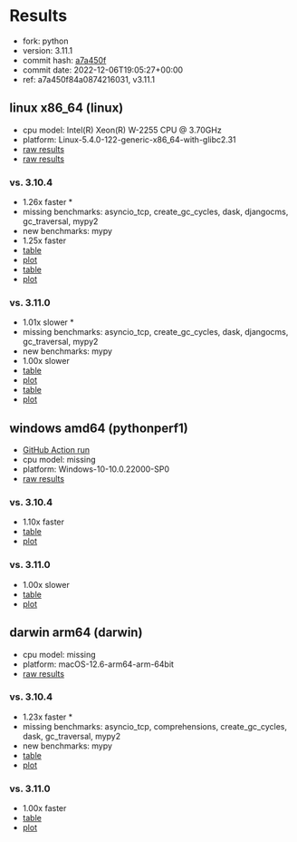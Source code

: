 # Results

- fork: python
- version: 3.11.1
- commit hash: [a7a450f](https://github.com/python/cpython/commit/a7a450f)
- commit date: 2022-12-06T19:05:27+00:00
- ref: a7a450f84a0874216031, v3.11.1

## linux x86_64 (linux)

- cpu model: Intel(R) Xeon(R) W-2255 CPU @ 3.70GHz
- platform: Linux-5.4.0-122-generic-x86_64-with-glibc2.31
- [raw results](bm-20221206-linux-x86_64-python-a7a450f84a0874216031-3.11.1-a7a450f.json)
- [raw results](bm-20221206-linux-x86_64-python-v3.11.1-3.11.1-a7a450f.json)

### vs. 3.10.4

- 1.26x faster \*
- missing benchmarks: asyncio_tcp, create_gc_cycles, dask, djangocms, gc_traversal, mypy2
- new benchmarks: mypy
- 1.25x faster
- [table](bm-20221206-linux-x86_64-python-a7a450f84a0874216031-3.11.1-a7a450f-vs-3.10.4.md)
- [plot](bm-20221206-linux-x86_64-python-a7a450f84a0874216031-3.11.1-a7a450f-vs-3.10.4.png)
- [table](bm-20221206-linux-x86_64-python-v3.11.1-3.11.1-a7a450f-vs-3.10.4.md)
- [plot](bm-20221206-linux-x86_64-python-v3.11.1-3.11.1-a7a450f-vs-3.10.4.png)

### vs. 3.11.0

- 1.01x slower \*
- missing benchmarks: asyncio_tcp, create_gc_cycles, dask, djangocms, gc_traversal, mypy2
- new benchmarks: mypy
- 1.00x slower
- [table](bm-20221206-linux-x86_64-python-a7a450f84a0874216031-3.11.1-a7a450f-vs-3.11.0.md)
- [plot](bm-20221206-linux-x86_64-python-a7a450f84a0874216031-3.11.1-a7a450f-vs-3.11.0.png)
- [table](bm-20221206-linux-x86_64-python-v3.11.1-3.11.1-a7a450f-vs-3.11.0.md)
- [plot](bm-20221206-linux-x86_64-python-v3.11.1-3.11.1-a7a450f-vs-3.11.0.png)

## windows amd64 (pythonperf1)

- [GitHub Action run](https://github.com/faster-cpython/benchmarking/actions/runs/4483411626)
- cpu model: missing
- platform: Windows-10-10.0.22000-SP0
- [raw results](bm-20221206-pythonperf1-amd64-python-a7a450f84a0874216031-3.11.1-a7a450f.json)

### vs. 3.10.4

- 1.10x faster
- [table](bm-20221206-pythonperf1-amd64-python-a7a450f84a0874216031-3.11.1-a7a450f-vs-3.10.4.md)
- [plot](bm-20221206-pythonperf1-amd64-python-a7a450f84a0874216031-3.11.1-a7a450f-vs-3.10.4.png)

### vs. 3.11.0

- 1.00x slower
- [table](bm-20221206-pythonperf1-amd64-python-a7a450f84a0874216031-3.11.1-a7a450f-vs-3.11.0.md)
- [plot](bm-20221206-pythonperf1-amd64-python-a7a450f84a0874216031-3.11.1-a7a450f-vs-3.11.0.png)

## darwin arm64 (darwin)

- cpu model: missing
- platform: macOS-12.6-arm64-arm-64bit
- [raw results](bm-20221206-darwin-arm64-python-a7a450f84a0874216031-3.11.1-a7a450f.json)

### vs. 3.10.4

- 1.23x faster \*
- missing benchmarks: asyncio_tcp, comprehensions, create_gc_cycles, dask, gc_traversal, mypy2
- new benchmarks: mypy
- [table](bm-20221206-darwin-arm64-python-a7a450f84a0874216031-3.11.1-a7a450f-vs-3.10.4.md)
- [plot](bm-20221206-darwin-arm64-python-a7a450f84a0874216031-3.11.1-a7a450f-vs-3.10.4.png)

### vs. 3.11.0

- 1.00x faster
- [table](bm-20221206-darwin-arm64-python-a7a450f84a0874216031-3.11.1-a7a450f-vs-3.11.0.md)
- [plot](bm-20221206-darwin-arm64-python-a7a450f84a0874216031-3.11.1-a7a450f-vs-3.11.0.png)

